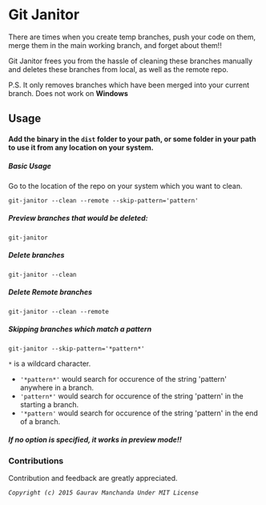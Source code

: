 # Git Janitor

There are times when you create temp branches, push your code on them, merge them in the main working branch, and forget about them!!

Git Janitor frees you from the hassle of cleaning these branches manually and deletes these branches from local, as well as the remote repo.

P.S. It only removes branches which have been merged into your current branch. Does not work on **Windows**

## Usage

#### Add the binary in the `dist` folder to your path, or some folder in your path to use it from any location on your system.

##### Basic Usage
Go to the location of the repo on your system which you want to clean.

```
git-janitor --clean --remote --skip-pattern='pattern'
```

##### Preview branches that would be deleted:
```
git-janitor
```

##### Delete branches
```
git-janitor --clean
```

##### Delete Remote branches
```
git-janitor --clean --remote
```

##### Skipping branches which match a pattern
```
git-janitor --skip-pattern='*pattern*'
```

`*` is a wildcard character.

* `'*pattern*'` would search for occurence of the string 'pattern' anywhere in a branch.
* `'pattern*'` would search for occurence of the string 'pattern' in the starting a branch.
* `'*pattern'` would search for occurence of the string 'pattern' in the end of a branch.

##### If no option is specified, it works in preview mode!!

### Contributions

Contribution and feedback are greatly appreciated.

_`Copyright (c) 2015 Gaurav Manchanda Under MIT License`_

